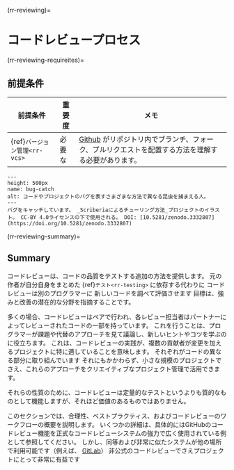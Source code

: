 (rr-reviewing)=
# コードレビュープロセス

(rr-reviewing-requireites)=
## 前提条件

| 前提条件                         | 重要度 | メモ                                                                         |
| ---------------------------- | --- | -------------------------------------------------------------------------- |
| {ref}`バージョン管理<rr-vcs>` | 必要な | [Github](https://github.com) がリポジトリ内でブランチ、フォーク、プルリクエストを配置する方法を理解する必要があります。 |

```{figure} ../figures/bug-catching.*
---
height: 500px
name: bug-catch
alt: コードやプロジェクトのバグを表すさまざまな方法で異なる昆虫を捕まえる人。
---
バグをキャッチしています。 _Scriberiaによるチューリング方法_プロジェクトのイラスト。 CC-BY 4.0ライセンスの下で使用される。 DOI: [10.5281/zenodo.3332807](https://doi.org/10.5281/zenodo.3332807)
```

(rr-reviewing-summary)=
## Summary

コードレビューは、コードの品質をテストする追加の方法を提供します。 元の作者が自分自身をまとめた {ref}`テスト<rr-testing>` に依存する代わりに コードレビューは別のプログラマーに 新しいコードを調べて評価させます 目標は、強みと改善の潜在的な分野を指摘することです。

多くの場合、コードレビューはペアで行われ、各レビュー担当者はパートナーによってレビューされたコードの一部を持っています。 これを行うことは、プログラマーが課題や代替のアプローチを見て議論し、新しいヒントやコツを学ぶのに役立ちます。 これは、コードレビューの実践が、複数の貢献者が変更を加えるプロジェクトに特に適していることを意味します。 それぞれがコードの異なる部分に取り組んでいます それにもかかわらず、小さな規模のプロジェクトでさえ、これらのアプローチをクリエイティブなプロジェクト管理で活用できます。

それらの性質のために、コードレビューは定量的なテストというよりも質的なものとして機能しますが、それほど価値のあるものではありません。

このセクションでは、合理性、ベストプラクティス、およびコードレビューのワークフローの概要を説明します。 いくつかの詳細は、具体的にはGitHubのコードレビュー機能を正式なコードレビューシステムの強力で広く使用されている例として参照してください。 しかし、同等および非常に似たシステムが他の場所で利用可能です（例えば、 [GitLab](https://about.gitlab.com)） 非公式のコードレビューでさえプロジェクトにとって非常に有益です
